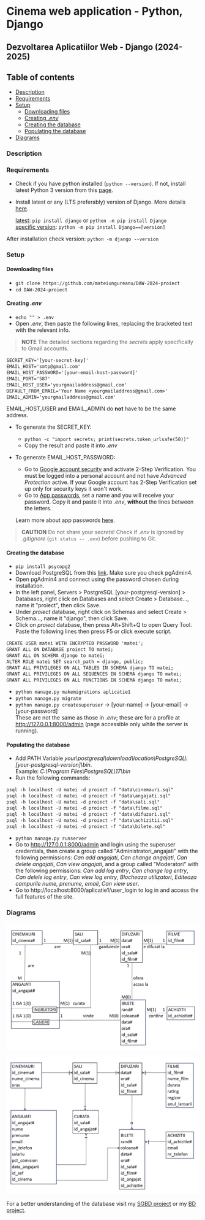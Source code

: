 # Cinema web application - Python, Django
## Dezvoltarea Aplicatiilor Web - Django (2024-2025)

## Table of contents
+ [Description](#description)
+ [Requirements](#requirements)   
+ [Setup](#setup)
  + [Downloading files](#downloading-files)
  + [Creating _.env_](#creating-env)
  + [Creating the database](#creating-the-database)
  + [Populating the database](#populating-the-database)
+ [Diagrams](#diagrams)


### Description



### Requirements

+ Check if you have python installed \(`python --version`\). If not, install latest Python 3 version from this [page](https://www.python.org/downloads/).
+ Install latest or any \(LTS preferably\) version of Django. More details [here](https://www.djangoproject.com/download/).


    <ins>latest</ins>: `pip install django` or `python -m pip install Django`  
    <ins>specific version</ins>: `python -m pip install Django==[version]`  

After installation check version: `python -m django --version`

### Setup
#### Downloading files
+ `git clone https://github.com/mateiungureanu/DAW-2024-proiect`
+ `cd DAW-2024-proiect`
#### Creating _.env_
+ `echo "" > .env` 
+ Open _.env_, then paste the following lines, replacing the bracketed text with the relevant info.

> **NOTE**
> The detailed sections regarding the _secrets_ apply specifically to Gmail accounts.

```
SECRET_KEY='[your-secret-key]'  
EMAIL_HOST='smtp@gmail.com'  
EMAIL_HOST_PASSWORD='[your-email-host-password]'  
EMAIL_PORT='587'  
EMAIL_HOST_USER='yourgmailaddress@gmail.com'  
DEFAULT_FROM_EMAIL='Your Name <yourgmailaddress@gmail.com>'
EMAIL_ADMIN='yourgmailaddress@gmail.com'
```

EMAIL_HOST_USER and EMAIL_ADMIN do **not** have to be the same address.
+ To generate the SECRET_KEY: 
  + `python -c "import secrets; print(secrets.token_urlsafe(50))"`
  + Copy the result and paste it into _.env_  
+ To generate EMAIL_HOST_PASSWORD:

  + Go to [Google account security](https://myaccount.google.com/security) and activate 2-Step Verification. You must be logged into a personal account and not have *Advanced Protection* active. If your Google account has 2-Step Verification set up only for security keys it won't work.
  + Go to [App passwords](https://myaccount.google.com/apppasswords), set a name and you will receive your password. Copy it and paste it into _.env_, **without** the lines between the letters.  

  Learn more about app passwords [here](https://support.google.com/accounts/answer/185833).

> **CAUTION**
> Do not share your _secrets_! Check if _.env_ is ignored by _.gitignore_ \(`git status -- .env`\) before pushing to Git.

#### Creating the database
+ `pip install psycopg2`
+ Download PostgreSQL from this [link](https://www.postgresql.org/download/). Make sure you check pgAdmin4.
+ Open pgAdmin4 and connect using the password chosen during installation.
+ In the left panel, Servers \> PostgreSQL \[your-postgresql-version\] \> Databases, right click on Databases and select Create \> Database..., name it "proiect", then click Save.
+ Under _proiect_ database, right click on Schemas and select Create \> Schema..., name it "django", then click Save.
+ Click on _proiect_ database, then press Alt+Shift+Q to open Query Tool. Paste the following lines then press F5 or click execute script. 
```
CREATE USER matei WITH ENCRYPTED PASSWORD 'matei';  
GRANT ALL ON DATABASE proiect TO matei;  
GRANT ALL ON SCHEMA django to matei;  
ALTER ROLE matei SET search_path = django, public;  
GRANT ALL PRIVILEGES ON ALL TABLES IN SCHEMA django TO matei;  
GRANT ALL PRIVILEGES ON ALL SEQUENCES IN SCHEMA django TO matei;  
GRANT ALL PRIVILEGES ON ALL FUNCTIONS IN SCHEMA django TO matei;  
```
+ `python manage.py makemigrations aplicatie1`
+ `python manage.py migrate`
+ `python manage.py createsuperuser` -> \[your-name\] -> \[your-email\] -> \[your-password\]  
These are not the same as those in _.env_; these are for a profile at http://127.0.0.1:8000/admin \(page accessible only while the server is running\).
#### Populating the database
+ Add PATH Variable _your\postgresql\download\location\PostgreSQL\\[your-postgresql-version\]\bin_.  
Example: _C:\Program Files\PostgreSQL\17\bin_
+ Run the following commands:
```
psql -h localhost -U matei -d proiect -f "data\cinemauri.sql"  
psql -h localhost -U matei -d proiect -f "data\angajati.sql"  
psql -h localhost -U matei -d proiect -f "data\sali.sql"  
psql -h localhost -U matei -d proiect -f "data\filme.sql"  
psql -h localhost -U matei -d proiect -f "data\difuzari.sql"  
psql -h localhost -U matei -d proiect -f "data\achizitii.sql"  
psql -h localhost -U matei -d proiect -f "data\bilete.sql"
```
+ `python manage.py runserver`
+ Go to http://127.0.0.1:8000/admin and login using the superuser credentials, then create a group called "Administratori_angajati" with the following permissions: _Can add angajati_, _Can change angajati_, _Can delete angajati_, _Can view angajati_, and a group called "Moderatori" with the following permissions: _Can add log entry_, _Can change log entry_, _Can delele log entry_, _Can view log entry_, _Blocheaza utilizatori_, _Editeaza campurile nume, prenume, email_, _Can view user_.
+ Go to http://localhost:8000/aplicatie1/user_login to log in and access the full features of the site.

### Diagrams

![Entity-Relationship Diagram](diagrams/ERD.png)

![Conceptual Diagram](diagrams/CD.png)

For a better understanding of the database visit my [SGBD project](https://github.com/mateiungureanu/SGBD-2024-proiect) or my [BD project](https://github.com/mateiungureanu/BD-2023-proiect).